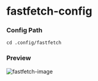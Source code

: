 # fastfetch-config

### Config Path
```
cd .config/fastfetch
```

### Preview

![fastfetch-image](https://i.imgur.com/WJAemlv.png)
